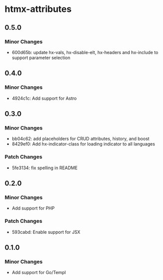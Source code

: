 # htmx-attributes

## 0.5.0

### Minor Changes

- 600d65b: update hx-vals, hx-disable-elt, hx-headers and hx-include to support parameter selection

## 0.4.0

### Minor Changes

- 4924c1c: Add support for Astro

## 0.3.0

### Minor Changes

- bb04c62: add placeholders for CRUD attributes, history, and boost
- 8429ef0: Add hx-indicator-class for loading indicator to all languages

### Patch Changes

- 5fe3134: fix spelling in README

## 0.2.0

### Minor Changes

- Add support for PHP

### Patch Changes

- 593cabd: Enable support for JSX

## 0.1.0

### Minor Changes

- Add support for Go/Templ
